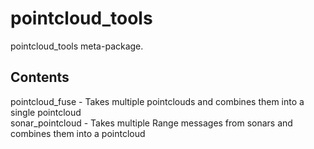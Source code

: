 # pointcloud_tools

pointcloud_tools meta-package.

## Contents

pointcloud_fuse - Takes multiple pointclouds and combines them into a single pointcloud  
sonar_pointcloud - Takes multiple Range messages from sonars and combines them into a pointcloud  
